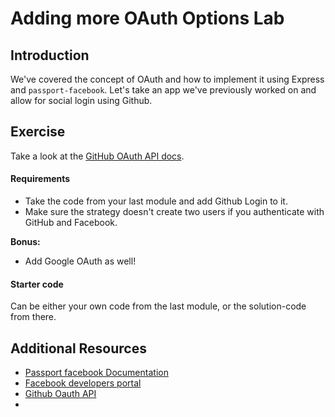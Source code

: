 # Adding more OAuth Options Lab
## Introduction

We've covered the concept of OAuth and how to implement it using Express and `passport-facebook`. Let's take an app we've previously worked on and allow for social login using Github.

## Exercise

Take a look at the [GitHub OAuth API docs](https://developer.github.com/v3/oauth/).

#### Requirements

- Take the code from your last module and add Github Login to it.
- Make sure the strategy doesn't create two users if you authenticate with GitHub and Facebook.

**Bonus:**
- Add Google OAuth as well!

#### Starter code

Can be either your own code from the last module, or the solution-code from there.

## Additional Resources

- [Passport facebook Documentation](https://github.com/jaredhanson/passport-facebook)
- [Facebook developers portal](https://developers.facebook.com/)
- [Github Oauth API](https://developer.github.com/v3/oauth/)
- 
